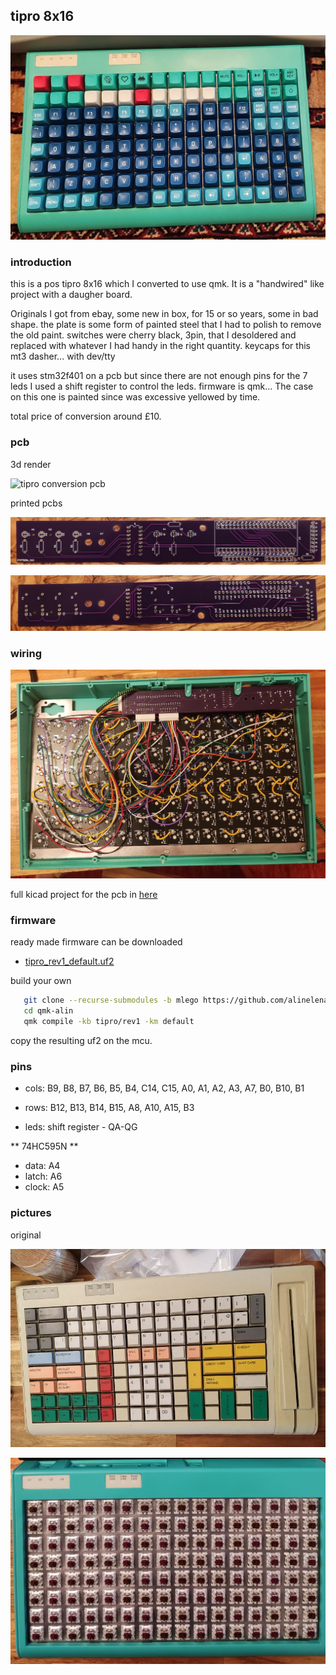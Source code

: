 ## tipro 8x16

  ![tipro 128 8x16](pics/tipro/m8x16.jpg)

### introduction

this is a pos tipro 8x16 which I converted to use qmk.
It is a "handwired" like project with a daugher board.

Originals I got from ebay, some new in box, for 15 or so years, some in bad shape. the plate is some form of painted steel that I
had to polish to remove the old paint. switches were cherry black, 3pin, that I desoldered and replaced with whatever I had handy in
the right quantity. keycaps for this mt3 dasher... with dev/tty

it uses stm32f401 on a pcb but since there are not enough pins for the 7 leds I used a shift register to control the leds.
firmware is qmk...
The case on this one is painted since was excessive yellowed by time.

total price of conversion around £10.

### pcb

 3d render

 ![tipro conversion pcb](handwire8x16-bottom.png)

 printed pcbs

 ![tipro pcb 1](pics/tipro/mpcb-1.jpg)

 ![tipro pcb](pics/tipro/mpcb-2.jpg)

### wiring

 ![tipro 128 8x16](pics/tipro/m8x16-back.jpg)

  full kicad project for the pcb in [here](https://gitlab.com/m-lego/hand8x16/)

### firmware

  ready made firmware can be downloaded

  + [tipro_rev1_default.uf2](https://gitlab.com/m-lego/hand8x16/-/blob/develop/firmware/tipro_rev1_default.uf2)

  build your own

   ```bash
      git clone --recurse-submodules -b mlego https://github.com/alinelena/qmk_firmware.git qmk-alin
      cd qmk-alin
      qmk compile -kb tipro/rev1 -km default

   ```
   copy the resulting uf2 on the mcu.

### pins

   - cols: B9, B8, B7, B6, B5, B4, C14, C15, A0, A1, A2, A3, A7, B0, B10, B1
   - rows: B12, B13, B14, B15, A8, A10, A15, B3

  - leds: shift register - QA-QG

** 74HC595N **

  - data: A4
  - latch: A6
  - clock: A5


### pictures

original

![tipro 128 8x15](pics/tipro/tipro-8x16-original.jpg)

![tipro 128 8x16](pics/tipro/m8x16-top.jpg)


